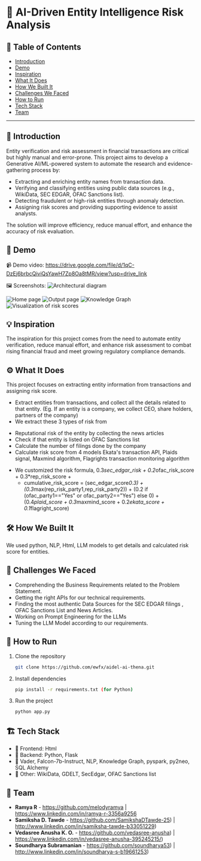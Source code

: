 # 🚀 AI-Driven Entity Intelligence Risk Analysis

## 📌 Table of Contents
- [Introduction](#introduction)
- [Demo](#demo)
- [Inspiration](#inspiration)
- [What It Does](#what-it-does)
- [How We Built It](#how-we-built-it)
- [Challenges We Faced](#challenges-we-faced)
- [How to Run](#how-to-run)
- [Tech Stack](#tech-stack)
- [Team](#team)

---

## 🎯 Introduction
Entity verification and risk assessment in financial transactions are critical but highly manual and error-prone. This project aims to develop a Generative AI/ML-powered system to automate the research and evidence-gathering process by:
 * Extracting and enriching entity names from transaction data.
 * Verifying and classifying entities using public data sources (e.g., WikiData, SEC EDGAR, OFAC Sanctions list).
 * Detecting fraudulent or high-risk entities through anomaly detection.
 * Assigning risk scores and providing supporting evidence to assist analysts.

The solution will improve efficiency, reduce manual effort, and enhance the accuracy of risk evaluation.

## 🎥 Demo 
📹 Demo video: https://drive.google.com/file/d/1qC-DzEj6brbcQiviQsYawH7Zp8Oa8tMR/view?usp=drive_link

🖼️ Screenshots:
![Architectural diagram](https://github.com/user-attachments/assets/478c4cad-4a1b-469c-ae8f-bec9c71e8b39)

![Home page](https://github.com/user-attachments/assets/4b6f737d-a5eb-4cbe-9c6a-5f27c0baa5ff)
![Output page](https://github.com/user-attachments/assets/c765d87d-ff33-4cf9-8dd4-376f43d4b249)
![Knowledge Graph](https://github.com/user-attachments/assets/f3ea2012-a0cc-4c8a-8062-9bcf0de69d09)
![Visualization of risk scores](https://github.com/user-attachments/assets/c2c09e32-0bbf-42d6-9695-69c3b68645ee)




## 💡 Inspiration
The inspiration for this project comes from the need to automate entity verification, reduce manual effort, and enhance risk assessment to combat rising financial fraud and meet growing regulatory compliance demands.

## ⚙️ What It Does
This project focuses on extracting entity information from transactions and assigning risk score.
* Extract entities from transactions, and collect all the details related to that entity. (Eg. If an entity is a company, we collect CEO, share holders, partners of the company)
* We extract these 3 types of risk from
 - Reputational risk of the entity by collecting the news articles 
 - Check if that entity is listed on OFAC Sanctions list
 - Calculate the number of filings done by the company
 - Calculate risk score from 4 models Ekata's transaction API, Plaids signal, Maxmind algorithm, Flagrights transaction monitoring algorithm
* We customized the risk formula, 0.3*sec_edgar_risk + 0.2*ofac_risk_score + 0.3*rep_risk_score +
  - cumulative_risk_score = (sec_edgar_score*0.3) + (0.3*max(rep_risk_party1,rep_risk_party2)) + (0.2 if (ofac_party1=="Yes" or ofac_party2=="Yes") else 0) + (0.4*plaid_score + 0.3*maxmind_score + 0.2*ekata_score + 0.1*flagright_score)

## 🛠️ How We Built It
We used python, NLP, Html, LLM models to get details and calculated risk score for entities.

## 🚧 Challenges We Faced
* Comprehending the Business Requirements related to the Problem Statement.
* Getting the right APIs for our technical requirements.
* Finding the most authentic Data Sources for the SEC EDGAR filings , OFAC Sanctions List and News Articles.
* Working on Prompt Engineering for the LLMs
* Tuning the LLM Model according to our requirements.

## 🏃 How to Run
1. Clone the repository  
   ```sh
   git clone https://github.com/ewfx/aidel-ai-thena.git
   ```
2. Install dependencies  
   ```sh
   pip install -r requirements.txt (for Python)
   ```
3. Run the project  
   ```sh
   python app.py
   ```

## 🏗️ Tech Stack
- 🔹 Frontend: Html
- 🔹 Backend: Python, Flask
- 🔹 Vader, Falcon-7b-Instruct, NLP, Knowledge Graph, pyspark, py2neo, SQL Alchemy
- 🔹 Other: WikiData, GDELT, SecEdgar, OFAC Sanctions list

## 👥 Team
- **Ramya R** - https://github.com/melodyramya | https://www.linkedin.com/in/ramya-r-3356a9256
- **Samiksha D. Tawde** - https://github.com/SamikshaDTawde-25) | http://www.linkedin.com/in/samiksha-tawde-b33051229)
- **Vedasree Anusha K. O.** - https://github.com/vedasree-anusha) | https://www.linkedin.com/in/vedasree-anusha-395245215/)
- **Soundharya Subramanian** - https://github.com/soundharya53) | http://www.linkedin.com/in/soundharya-s-b19661253)
